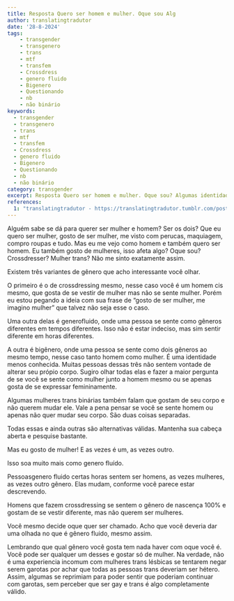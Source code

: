 ```yaml
---
title: Resposta Quero ser homem e mulher. Oque sou Alg
author: translatingtradutor
date: '28-8-2024'
tags:
    - transgender
    - transgenero
    - trans
    - mtf
    - transfem
    - Crossdress
    - genero fluido
    - Bigenero
    - Questionando
    - nb
    - não binário
keywords:
  - transgender
  - transgenero
  - trans
  - mtf
  - transfem
  - Crossdress
  - genero fluido
  - Bigenero
  - Questionando
  - nb
  - não binário
category: transgender
excerpt: Resposta Quero ser homem e mulher. Oque sou? Algumas identidades de gênero transfemininas / não binárias Alguém sabe se dá para querer ser mulher e ...
references:
  1: "translatingtradutor - https://translatingtradutor.tumblr.com/post/760064502930817024/resposta-quero-ser-homem-e-mulher-oque-sou"
---
```


Alguém sabe se dá para querer ser mulher e homem? Ser os dois? Que eu quero ser mulher, gosto de ser mulher, me visto com perucas, maquiagem, compro roupas e tudo. Mas eu me vejo como homem e também quero ser homem. Eu também gosto de mulheres, isso afeta algo? Oque sou? Crossdresser? Mulher trans? Não me sinto exatamente assim.

Existem três variantes de gênero que acho interessante você olhar.

O primeiro é o de crossdressing mesmo, nesse caso você é um homem cis mesmo, que gosta de se vestir de mulher mas não se sente mulher. Porém eu estou pegando a ideia com sua frase de “gosto de ser mulher, me imagino mulher” que talvez não seja esse o caso.

Uma outra delas é generofluido, onde uma pessoa se sente como gêneros diferentes em tempos diferentes. Isso não é estar indeciso, mas sim sentir diferente em horas diferentes.

A outra é bigênero, onde uma pessoa se sente como dois gêneros ao mesmo tempo, nesse caso tanto homem como mulher. É uma identidade menos conhecida. Muitas pessoas dessas três não sentem vontade de alterar seu própio corpo. Sugiro olhar todas elas e fazer a maior pergunta de se você se sente como mulher junto a homem mesmo ou se apenas gosta de se expressar femininamente.

Algumas mulheres trans binárias também falam que gostam de seu corpo e não querem mudar ele. Vale a pena pensar se você se sente homem ou apenas não quer mudar seu corpo. São duas coisas separadas.

Todas essas e ainda outras são alternativas válidas. Mantenha sua cabeça aberta e pesquise bastante.

Mas eu gosto de mulher! E as vezes é um, as vezes outro.

Isso soa muito mais como genero fluído.

Pessoasgenero fluido certas horas sentem ser homens, as vezes mulheres, as vezes outro gênero. Elas mudam, conforme você parece estar descrevendo.

Homens que fazem crossdressing se sentem o gênero de nascença 100% e gostam de se vestir diferente, mas não querem ser mulheres.

Você mesmo decide oque quer ser chamado. Acho que você deveria dar uma olhada no que é gênero fluido, mesmo assim.

Lembrando que qual gênero você gosta tem nada haver com oque você é. Você pode ser qualquer um desses e gostar só de mulher. Na verdade, não é uma experiencia incomum com mulheres trans lésbicas se tentarem negar serem garotas por achar que todas as pessoas trans deveriam ser hétero. Assim, algumas se reprimiam para poder sentir que poderiam continuar com garotas, sem perceber que ser gay e trans é algo completamente válido.